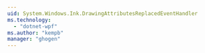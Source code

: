 ```yaml
---
uid: System.Windows.Ink.DrawingAttributesReplacedEventHandler
ms.technology: 
  - "dotnet-wpf"
ms.author: "kempb"
manager: "ghogen"
---
```

